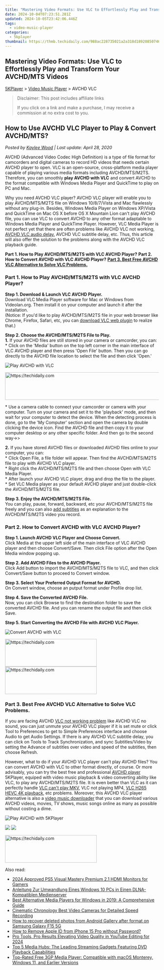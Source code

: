 ```yaml
---
title: "Mastering Video Formats: Use VLC to Effortlessly Play and Transform Your AVCHD/MTS Videos"
date: 2024-10-04T07:23:51.281Z
updated: 2024-10-05T23:42:06.446Z
tags:
  - video-music-player
categories:
  - 5kplayer
thumbnail: https://thmb.techidaily.com/988ac228735021a2a318d189208507463b5f10c1a98a89b26fe93dda14604b1a.jpg
---
```


## Mastering Video Formats: Use VLC to Effortlessly Play and Transform Your AVCHD/MTS Videos

[5KPlayer](https://tools.techidaily.com/5kplayer/products/) \> [Video Music Player](https://tools.techidaily.com/5kplayer/video-music-player/) \> AVCHD VLC

>  Disclaimer: This post includes affiliate links
>
>  If you click on a link and make a purchase, I may receive a commission at no extra cost to you.
>

## How to Use AVCHD VLC Player to Play & Convert AVCHD/MTS?

 _Posted by [Kaylee Wood](https://www.quora.com/profile/Amanda-Hu-21) | Last update: April 28, 2020_

AVCHD (Advanced Video Codec High Definition) is a type of file format for camcorders and digital cameras to record HD videos that needs certain AVCHD player to open. VLC is an open-source, cross-platform media player capable of playing various media formats including AVCHD/MTS/M2TS. Therefore, you can smoothly **play AVCHD with VLC** and convert AVCHD to the format compatible with Windows Media Player and QuickTime to play on PC and Mac.

Why you need AVCHD VLC player? AVCHD VLC player will enable you to play AVCHD/MTS/M2TS file on Windows 10/8/7/Vista and Mac flawlessly without any plug-in. Besides, Windows Media Player on Windows XP/Vista and QuickTime on Mac OS X before OS X Mountain Lion can't play AVCHD file, you can use VLC to convert AVCHD to any other format adaptable to Windows Media Player and QuickTime Player. However, VLC Media Player is not perfect yet that there are often problems like AVCHD VLC not working, [AVCHD VLC audio delay](https://tools.techidaily.com/5kplayer/video-music-player/), AVCHD VLC subtitle delay, etc. Thus, this article will also offer the solution to the problems along with the AVCHD VLC playback guide.

**Part 1\. How to Play AVCHD/MTS/M2TS with VLC AVCHD Player?** 
 **Part 2\. How to Convert AVCHD with VLC AVCHD Player?** 
**[Part 3\. Best Free AVCHD VLC Alternative to Solve VLC Problems.](https://tools.techidaily.com/5kplayer/video-music-player/)**

### Part 1\. How to Play AVCHD/MTS/M2TS with VLC AVCHD Player?

**Step 1\. Download & Launch VLC AVCHD Player.**  
 Download VLC Media Player software for Mac or Windows from Videolan.org. Then install it on your computer and launch it after the installation.   
 (Notice: If you'd like to play AVCHD/MTS/M2TS file in your web browser like Chrome, Firefox, Safari, etc, you can [download VLC web plugin](https://tools.techidaily.com/5kplayer/video-music-player/) to realize that.)

**Step 2\. Choose the AVCHD/MTS/M2TS File to Play.**   
**1.** If your AVCHD files are still stored in your camera or camcorder, you can:  
 \* Click on the 'Media' button on the top left corner in the main interface of VLC AVCHD player and then press 'Open File' button. Then you can go directly to the AVCHD file location to select the file and then click 'Open.'

![Play AVCHD with VLC](https://www.5kplayer.com/video-music-player/img/play-mts-with-vlc.jpg) 

<!-- affiliate ads begin -->
<a href="https://appsumo.8odi.net/c/5597632/2082533/7443" target="_top" id="2082533">
  <img src="//a.impactradius-go.com/display-ad/7443-2082533" border="0" alt="https://techidaily.com" width="728" height="90"/>
</a>
<img height="0" width="0" src="https://appsumo.8odi.net/i/5597632/2082533/7443" style="position:absolute;visibility:hidden;" border="0" />
<!-- affiliate ads end -->

\* Use a camera cable to connect your camcorder or camera with your computer. Turn on your camera and set it to the 'playback' mode, and then wait for your computer to detect the device. When the detecting process is done, go to the 'My Computer' section and open the camera by double clicking the device icon. Find the AVCHD file and then copy it to your computer desktop or any other specific folder. And then go to the second way->>

**2.** If you have stored AVCHD files or downloaded AVCHD files online to your computer, you can:  
 \* Click Open File, a file folder will appear. Then find the AVCHD/MTS/M2TS file to play with AVCHD VLC player.  
 \* Right click the AVCHD/MTS/M2TS file and then choose Open with VLC Media Player.  
 \* After launch your AVCHD VLC player, drag and drop the file to the player.  
 \* Set VLC Media player as your default AVCHD player and just double-click the AVCHD/MTS/M2TS file.

**Step 3\. Enjoy the AVCHD/MTS/M2TS File.**  
 You can play, pause, forward, backward, etc your AVCHD/MTS/M2TS file freely and you can also [add subtitles](https://tools.techidaily.com/5kplayer/video-music-player/) as an explanation to the AVCHD/MTS/M2TS video you record.

### Part 2\. How to Convert AVCHD with VLC AVCHD Player?

**Step 1\. Launch AVCHD VLC Player and Choose Convert.**  
 Click Media at the upper left side of the main interface of VLC AVCHD player and then choose Convert/Save. Then click File option after the Open Media window popping up.

**Step 2\. Add AVCHD Files to the AVCHD Player.**  
 Click Add button to import the AVCHD/MTS/M2TS file to VLC, and then click Convert/Save button to proceed to Convert window.

**Step 3\. Select Your Preferred Output Format for AVCHD.**  
 On Convert window, choose an putput format under Profile drop list.

**Step 4\. Save the Converted AVCHD File.**  
 Now, you can click Browse to find the destination folder to save the converted AVCHD file. And you can rename the output file and then click Save.

**Step 5\. Start Converting the AVCHD File with AVCHD VLC Player.**

![Convert AVCHD with VLC](https://www.5kplayer.com/video-music-player/img/convert-mts-with-vlc.jpg) 

<!-- affiliate ads begin -->
<a href="https://wigfever.sjv.io/c/5597632/2005184/22899" target="_top" id="2005184">
  <img src="//a.impactradius-go.com/display-ad/22899-2005184" border="0" alt="https://techidaily.com" width="300" height="90"/>
</a>
<img height="0" width="0" src="https://wigfever.sjv.io/i/5597632/2005184/22899" style="position:absolute;visibility:hidden;" border="0" />
<!-- affiliate ads end -->

<!-- affiliate ads begin -->
<a href="https://laganoo.pxf.io/c/5597632/1657396/16446" target="_top" id="1657396">
  <img src="//a.impactradius-go.com/display-ad/16446-1657396" border="0" alt="https://techidaily.com" width="300" height="90"/>
</a>
<img height="0" width="0" src="https://laganoo.pxf.io/i/5597632/1657396/16446" style="position:absolute;visibility:hidden;" border="0" />
<!-- affiliate ads end -->

### Part 3\. Best Free AVCHD VLC Alternative to Solve VLC Problems.

If you are facing AVCHD [VLC not working problem](https://tools.techidaily.com/5kplayer/video-music-player/) like AVCHD VLC no sound, you can just unmute your AVCHD VLC player if it is set mute or click Tool to Preferences to get to Simple Preferences interface and choose Audio to get Audio Settings. If there is any AVCHD VLC subtitle delay, you can click on Tools to Track Synchronization, and sync Subtitles/Video by setting the Advance of subtitles over video and speed of the subtitles, then choose Refresh. 

However, what to do if your AVCHD VLC player can't play AVCHD files? You can convert AVCHD with VLC to other format directly, of course. Or more advisably, you can try the best free and professional [AVCHD player](https://tools.techidaily.com/5kplayer/video-music-player/) 5KPlayer, equiped with video music playback & video converting ability like VLC, to play any AVCHD/MTS/M2TS file. It is even better than VLC as it can perfectly handle [VLC can't play MKV](https://tools.techidaily.com/5kplayer/video-music-player/), VLC not playing MP4, [VLC H265 HEVC 4K playback](https://tools.techidaily.com/5kplayer/video-music-player/), etc problems. Moreover, this AVCHD VLC player alternative is also a [video music downloader](https://tools.techidaily.com/5kplayer/youtube-download/) that you can download various AVCHD videos, movies, TV shows, music songs online as many as possible without costing a dime. 

![Play AVCHD with 5KPlayer](https://www.5kplayer.com/video-music-player/img/play-mts-with-5kp.jpg) 

[![](https://www.5kplayer.com/video-music-player/../button/freedownwhitewin.png)](https://tools.techidaily.com/5kplayer/products/) [![](https://www.5kplayer.com/video-music-player/../button/freedownbackmac.png)](https://tools.techidaily.com/5kplayer/products/)

<!-- affiliate ads begin -->
<a href="https://aligracehair.sjv.io/c/5597632/1997717/19272" target="_top" id="1997717">
  <img src="//a.impactradius-go.com/display-ad/19272-1997717" border="0" alt="https://techidaily.com" width="300" height="90"/>
</a>
<img height="0" width="0" src="https://aligracehair.sjv.io/i/5597632/1997717/19272" style="position:absolute;visibility:hidden;" border="0" />
<!-- affiliate ads end -->

<ins class="adsbygoogle"
     style="display:block"
     data-ad-format="autorelaxed"
     data-ad-client="ca-pub-7571918770474297"
     data-ad-slot="1223367746"></ins>

<ins class="adsbygoogle"
     style="display:block"
     data-ad-client="ca-pub-7571918770474297"
     data-ad-slot="8358498916"
     data-ad-format="auto"
     data-full-width-responsive="true"></ins>

<span class="atpl-alsoreadstyle">Also read:</span>
<div><ul>
<li><a href="https://screen-mirroring-recording.techidaily.com/2024-approved-ps5-visual-mastery-premium-21-hdmi-monitors-for-gamers/"><u>2024 Approved PS5 Visual Mastery Premium 2.1 HDMI Monitors for Gamers</u></a></li>
<li><a href="https://media-tips.techidaily.com/anleitung-zur-umwandlung-eines-windows-10-pcs-in-einen-dlna-kompatiblen-medienserver/"><u>Anleitung Zur Umwandlung Eines Windows 10 PCs in Einen DLNA-Kompatiblen Medienserver</u></a></li>
<li><a href="https://media-tips.techidaily.com/best-alternative-media-players-for-windows-in-2019-a-comprehensive-guide/"><u>Best Alternative Media Players for Windows in 2019: A Comprehensive Guide</u></a></li>
<li><a href="https://fox-hovers.techidaily.com/cinematic-chronology-best-video-cameras-for-detailed-speed-recording/"><u>Cinematic Chronology Best Video Cameras for Detailed Speed Recording</u></a></li>
<li><a href="https://blog-min.techidaily.com/how-to-recover-deleted-photos-from-android-gallery-after-format-on-samsung-galaxy-f15-5g-by-stellar-photo-recovery-android-mobile-photo-recover/"><u>How to recover deleted photos from Android Gallery after format on Samsung Galaxy F15 5G</u></a></li>
<li><a href="https://apple-account.techidaily.com/how-to-remove-apple-id-from-iphone-15-pro-without-password-by-drfone-ios/"><u>How to Remove Apple ID from iPhone 15 Pro without Password?</u></a></li>
<li><a href="https://facebook-record-videos.techidaily.com/pro-tools-pro-results-elevating-video-quality-in-youtube-editing-for-2024/"><u>Pro Tools, Pro Results Elevating Video Quality in YouTube Editing for 2024</u></a></li>
<li><a href="https://media-tips.techidaily.com/top-5-media-hubs-the-leading-streaming-gadgets-featuring-dvd-playback-capabilities/"><u>Top 5 Media Hubs: The Leading Streaming Gadgets Featuring DVD Playback Capabilities</u></a></li>
<li><a href="https://media-tips.techidaily.com/top-rated-free-3gp-media-player-compatible-with-macos-monterey-windows-11-and-earlier-versions/"><u>Top-Rated Free 3GP Media Player: Compatible with macOS Monterey, Windows 11, and Earlier Versions</u></a></li>
</ul></div>

